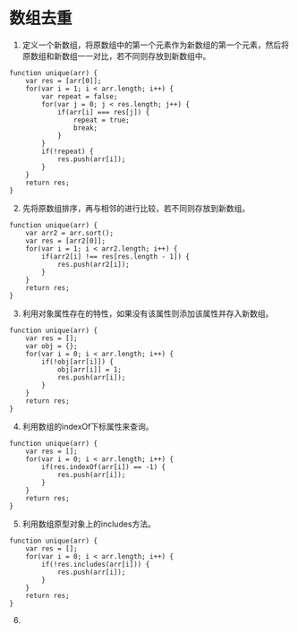 #   数组去重

1.  定义一个新数组，将原数组中的第一个元素作为新数组的第一个元素，然后将原数组和新数组一一对比，若不同则存放到新数组中。

```
function unique(arr) {
    var res = [arr[0]];
    for(var i = 1; i < arr.length; i++) {
        var repeat = false;
        for(var j = 0; j < res.length; j++) {
            if(arr[i] === res[j]) {
                repeat = true;
                break;
            }
        }
        if(!repeat) {
            res.push(arr[i]);
        }
    }
    return res;
}
```

2.  先将原数组排序，再与相邻的进行比较，若不同则存放到新数组。

```
function unique(arr) {
    var arr2 = arr.sort();
    var res = [arr2[0]];
    for(var i = 1; i < arr2.length; i++) {
        if(arr2[i] !== res[res.length - 1]) {
            res.push(arr2[i]);
        }
    }
    return res;
}
```

3.  利用对象属性存在的特性，如果没有该属性则添加该属性并存入新数组。

```
function unique(arr) {
    var res = [];
    var obj = {};
    for(var i = 0; i < arr.length; i++) {
        if(!obj[arr[i]]) {
            obj[arr[i]] = 1;
            res.push(arr[i]);
        }
    }
    return res;
}
```

4.  利用数组的indexOf下标属性来查询。

```
function unique(arr) {
    var res = [];
    for(var i = 0; i < arr.length; i++) {
        if(res.indexOf(arr[i]) == -1) {
            res.push(arr[i]);
        }
    }
    return res;
}
```

5.  利用数组原型对象上的includes方法。

```
function unique(arr) {
    var res = [];
    for(var i = 0; i < arr.length; i++) {
        if(!res.includes(arr[i])) {
            res.push(arr[i]);
        }
    }
    return res;
}
```

6.  

